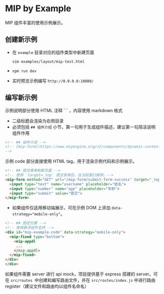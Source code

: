 # MIP by Example

MIP 组件丰富的使用示例展示。

## 创建新示例

* 在 `example` 目录对应的组件类型中新建页面

  ```
  vim examples/layout/mip-test.html
  ```

* `npm run dev`

* 实时预览示例编写 `http://0.0.0.0:18080/`

## 编写新示例

示例说明部分使用 HTML 注释 ``<!-- ... -->` ，内容使用 markdown 格式

* 二级标题会渲染为右侧目录
* 必须包括 `## 组件介绍` 小节，第一句用于生成组件描述，建议第一句简洁说明组件作用

```html
<!-- ## 组件介绍 -->
<!-- [mip-form](https://www.mipengine.org/v2/components/dynamic-content/mip-form.html) 组件用于在 MIP 页面中进行表单提交。`mip-form` 支持 HTTP 和 XHR(XMLHTTPRequest) 两种提交方式，使用 HTTP 提交会加载或跳转至新的页面，而使用 XHR 提交可以异步渲染更新页面。
-->
```

示例 code 部分直接使用 HTML tag，用于渲染示例代码和示例展示。

```html
<!-- ## 提交表单刷新页面 -->
<!-- 使用 `target=_top` 提交表单后，在当前窗口跳转。-->
<mip-form method="GET" url="/mip-form/submit-form-success" target="_top">
  <input type="text" name="username" placeholder="姓名">
  <input type="number" name="age" placeholder="年龄">
  <input type="submit" value="提交">
</mip-form>
```

* 如果组件仅适用移动端展示，可在示例 DOM 上添加  `data-strategy="mobile-only"`。

```html
<!-- ## 固定位置 -->
<!-- 使用悬浮组件支持 -->
<div id="mip-example-code" data-strategy="mobile-only">
  <mip-fixed type="bottom">
    <mip-appdl 
     ...
    </mip-appdl>
  </mip-fixed>
</div>
</div>
```

如果组件需要 server 进行 api  mock，项目提供基于 express 搭建的 server。可在 `src/routes `中创建和编写路由文件，并在 `src/routes/index.js` 中进行路由 register（建议文件和路由均以组件名命名）

